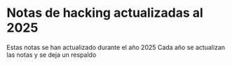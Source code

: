 # Notas de hacking actualizadas al 2025

Estas notas se han actualizado durante el año 2025
Cada año se actualizan las notas y se deja un respaldo





